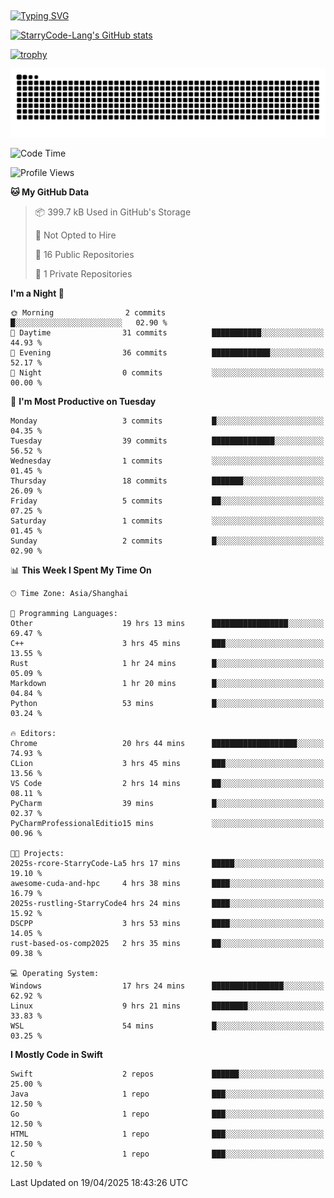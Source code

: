 ## 
<a href="https://git.io/typing-svg"><img src="https://readme-typing-svg.herokuapp.com?font=Zhi+Mang+Xing&size=50&duration=3000&pause=1000&color=F1F700&center=true&vCenter=true&width=700&height=70&lines=%E6%88%91%E4%BB%AC%E4%B8%8D%E8%BF%87%E6%98%AF%E5%AE%87%E5%AE%99%E4%B8%AD%E7%9A%84%E5%B0%98%E5%9F%83;%E4%BD%86%E6%88%91%E4%BB%AC%E4%BD%A9%E6%88%B4%E7%9D%80%E7%9A%84%E5%8D%B4%E6%98%AF%E7%92%80%E7%92%A8%E7%9A%84%E6%98%9F%E8%BE%B0" alt="Typing SVG" /></a>

<!--
**StarryCode-Lang/StarryCode-Lang** is a ✨ _special_ ✨ repository because its `README.md` (this file) appears on your GitHub profile.

Here are some ideas to get you started:

- 🔭 I’m currently working on ...
- 🌱 I’m currently learning ...
- 👯 I’m looking to collaborate on ...
- 🤔 I’m looking for help with ...
- 💬 Ask me about ...
- 📫 How to reach me: ...
- 😄 Pronouns: ...
- ⚡ Fun fact: ...
-->

<!--GitHub 统计卡片-->
[![StarryCode-Lang's GitHub stats](https://github-readme-stats.vercel.app/api?username=StarryCode-Lang&hide=stars,contribs&show_icons=true&theme=nightowl)](https://github.com/anuraghazra/github-readme-stats)

<!--奖杯-->
[![trophy](https://github-profile-trophy.vercel.app/?username=StarryCode-Lang&row=1&margin-w=10&theme=dark_lover)](https://github.com/ryo-ma/github-profile-trophy)

<picture>
  <source media="(prefers-color-scheme: dark)" srcset="https://raw.githubusercontent.com/StarryCode-Lang/StarryCode-Lang/output/github-contribution-grid-snake-dark.svg">
  <source media="(prefers-color-scheme: light)" srcset="https://raw.githubusercontent.com/StarryCode-Lang/StarryCode-Lang/output/github-contribution-grid-snake.svg">
  <img alt="github contribution grid snake animation" src="https://raw.githubusercontent.com/StarryCode-Lang/StarryCode-Lang/output/github-contribution-grid-snake.svg">
</picture>


<!--START_SECTION:waka-->
![Code Time](http://img.shields.io/badge/Code%20Time-42%20hrs%2020%20mins-blue)

![Profile Views](http://img.shields.io/badge/Profile%20Views-221-blue)

**🐱 My GitHub Data** 

> 📦 399.7 kB Used in GitHub's Storage 
 > 
> 🚫 Not Opted to Hire
 > 
> 📜 16 Public Repositories 
 > 
> 🔑 1 Private Repositories 
 > 
**I'm a Night 🦉** 

```text
🌞 Morning                2 commits           █░░░░░░░░░░░░░░░░░░░░░░░░   02.90 % 
🌆 Daytime                31 commits          ███████████░░░░░░░░░░░░░░   44.93 % 
🌃 Evening                36 commits          █████████████░░░░░░░░░░░░   52.17 % 
🌙 Night                  0 commits           ░░░░░░░░░░░░░░░░░░░░░░░░░   00.00 % 
```
📅 **I'm Most Productive on Tuesday** 

```text
Monday                   3 commits           █░░░░░░░░░░░░░░░░░░░░░░░░   04.35 % 
Tuesday                  39 commits          ██████████████░░░░░░░░░░░   56.52 % 
Wednesday                1 commits           ░░░░░░░░░░░░░░░░░░░░░░░░░   01.45 % 
Thursday                 18 commits          ███████░░░░░░░░░░░░░░░░░░   26.09 % 
Friday                   5 commits           ██░░░░░░░░░░░░░░░░░░░░░░░   07.25 % 
Saturday                 1 commits           ░░░░░░░░░░░░░░░░░░░░░░░░░   01.45 % 
Sunday                   2 commits           █░░░░░░░░░░░░░░░░░░░░░░░░   02.90 % 
```


📊 **This Week I Spent My Time On** 

```text
🕑︎ Time Zone: Asia/Shanghai

💬 Programming Languages: 
Other                    19 hrs 13 mins      █████████████████░░░░░░░░   69.47 % 
C++                      3 hrs 45 mins       ███░░░░░░░░░░░░░░░░░░░░░░   13.55 % 
Rust                     1 hr 24 mins        █░░░░░░░░░░░░░░░░░░░░░░░░   05.09 % 
Markdown                 1 hr 20 mins        █░░░░░░░░░░░░░░░░░░░░░░░░   04.84 % 
Python                   53 mins             █░░░░░░░░░░░░░░░░░░░░░░░░   03.24 % 

🔥 Editors: 
Chrome                   20 hrs 44 mins      ███████████████████░░░░░░   74.93 % 
CLion                    3 hrs 45 mins       ███░░░░░░░░░░░░░░░░░░░░░░   13.56 % 
VS Code                  2 hrs 14 mins       ██░░░░░░░░░░░░░░░░░░░░░░░   08.11 % 
PyCharm                  39 mins             █░░░░░░░░░░░░░░░░░░░░░░░░   02.37 % 
PyCharmProfessionalEditio15 mins             ░░░░░░░░░░░░░░░░░░░░░░░░░   00.96 % 

🐱‍💻 Projects: 
2025s-rcore-StarryCode-La5 hrs 17 mins       █████░░░░░░░░░░░░░░░░░░░░   19.10 % 
awesome-cuda-and-hpc     4 hrs 38 mins       ████░░░░░░░░░░░░░░░░░░░░░   16.79 % 
2025s-rustling-StarryCode4 hrs 24 mins       ████░░░░░░░░░░░░░░░░░░░░░   15.92 % 
DSCPP                    3 hrs 53 mins       ████░░░░░░░░░░░░░░░░░░░░░   14.05 % 
rust-based-os-comp2025   2 hrs 35 mins       ██░░░░░░░░░░░░░░░░░░░░░░░   09.38 % 

💻 Operating System: 
Windows                  17 hrs 24 mins      ████████████████░░░░░░░░░   62.92 % 
Linux                    9 hrs 21 mins       ████████░░░░░░░░░░░░░░░░░   33.83 % 
WSL                      54 mins             █░░░░░░░░░░░░░░░░░░░░░░░░   03.25 % 
```

**I Mostly Code in Swift** 

```text
Swift                    2 repos             ██████░░░░░░░░░░░░░░░░░░░   25.00 % 
Java                     1 repo              ███░░░░░░░░░░░░░░░░░░░░░░   12.50 % 
Go                       1 repo              ███░░░░░░░░░░░░░░░░░░░░░░   12.50 % 
HTML                     1 repo              ███░░░░░░░░░░░░░░░░░░░░░░   12.50 % 
C                        1 repo              ███░░░░░░░░░░░░░░░░░░░░░░   12.50 % 
```




 Last Updated on 19/04/2025 18:43:26 UTC
<!--END_SECTION:waka-->
